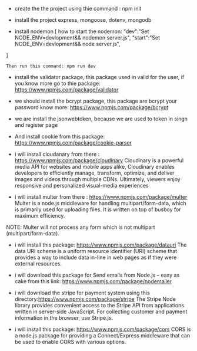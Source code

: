 - create the the project using thie command : npm init 

- install the project express, mongoose, dotenv, mongodb

- install nodemon 
[
    how to start the nodemon: 
    "dev":"Set NODE_ENV=devlopment&& nodemon server.js",
    "start":"Set NODE_ENV=devlopment&& node server.js",


]

    Then run this command: npm run dev 


- install the validator package, this package used in valid for the user, 
if you know more go to thie package: https://www.npmjs.com/package/validator
    


- we should install the bcrypt package, this package are bcrypt your password
know more: https://www.npmjs.com/package/bcrypt


- we are install the jsonwebtoken, because we are used to token in singn and register page 
- And install cookie from this package: https://www.npmjs.com/package/cookie-parser


- i will install cloudanary from there : https://www.npmjs.com/package/cloudinary
Cloudinary is a powerful media API for websites and mobile apps alike, Cloudinary enables developers to efficiently manage, transform, optimize, and deliver images and videos through multiple CDNs. Ultimately, viewers enjoy responsive and personalized visual-media experiences

- i will install multer from there : https://www.npmjs.com/package/multer
Multer is a node.js middleware for handling multipart/form-data, which is primarily used for uploading files. It is written on top of busboy for maximum efficiency.

NOTE: Multer will not process any form which is not multipart (multipart/form-data).


- i will install this package: https://www.npmjs.com/package/datauri
The data URI scheme is a uniform resource identifier (URI) scheme that provides a way to include data in-line in web pages as if they were external resources.



- i will download this package for  Send emails from Node.js – easy as cake
from this link: https://www.npmjs.com/package/nodemailer



- i will download the stripe for payment system using this directory:https://www.npmjs.com/package/stripe
The Stripe Node library provides convenient access to the Stripe API from applications written in server-side JavaScript.
For collecting customer and payment information in the browser, use Stripe.js.


- i will install this package: https://www.npmjs.com/package/cors
CORS is a node.js package for providing a Connect/Express middleware that can be used to enable CORS with various options.